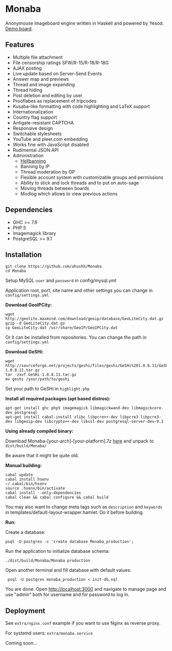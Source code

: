 Monaba
======

Anonymouse imageboard engine written in Haskell and powered by Yesod. [Demo board](http://haibane.ru).

Features
------
* Multiple file attachment
* File censorship ratings SFW/R-15/R-18/R-18G
* AJAX posting
* Live update based on Server-Send Events
* Answer map and previews
* Thread and image expanding
* Thread hiding
* Post deletion and editing by user
* Prooflabes as replacement of tripcodes
* Kusaba-like formatting with code highlighting and LaTeX support
* Internationalization
* Country flag support
* Antigate-resistant CAPTCHA
* Responsive design
* Switchable stylesheets
* YouTube and pleer.com embedding
* Works fine with JavaScript disabled
* Rudimental JSON API
* Administration
    - [Hellbanning](http://en.wikipedia.org/wiki/Hellbanning)
    - Banning by IP
    - Thread moderation by OP
    - Flexible account system with customizable groups and permissions
    - Ability to stick and lock threads and to put on auto-sage
    - Moving threads between boards
    - Modlog which allows to view previous actions

Dependencies
------
* GHC >= 7.6
* PHP 5
* Imagemagick library
* PostgreSQL >= 9.1

Installation
------

    git clone https://github.com/ahushh/Monaba
    cd Monaba

Setup MySQL `user` and `password` in config/mysql.yml

Application root, port, site name and other settings you can change in `config/settings.yml`

**Download GeoIPCity:**

    wget http://geolite.maxmind.com/download/geoip/database/GeoLiteCity.dat.gz
    gzip -d GeoLiteCity.dat.gz
    cp GeoLiteCity.dat /usr/share/GeoIP/GeoIPCity.dat

Or it can be installed from repositories. You can change the path in `config/settings.yml`

**Download GeSHi:**

    wget http://sourceforge.net/projects/geshi/files/geshi/GeSHi%201.0.8.11/GeSHi-1.0.8.11.tar.gz
    tar -zxvf GeSHi-1.0.8.11.tar.gz
    mv geshi /your/path/to/geshi

Set your path to GeSHi in `highlight.php`

**Install all required packages (apt based distros):**

    apt-get install ghc php5 imagemagick libmagickwand-dev libmagickcore-dev postgresql
    apt-get install cabal-install zlibc libpcre++-dev libpcre3 libpcre3-dev libgeoip-dev libcrypto++-dev libssl-dev postgresql-server-dev-9.1

**Using already compiled binary:**

Download Monaba-[your-arch]-[your-platform].7z [here](https://github.com/ahushh/Monaba/releases) and unpack to `dist/build/Monaba/`

Be aware that it might be quite old.

**Manual building:**

    cabal update
    cabal install hsenv
    ~/.cabal/bin/hsenv
    source .hsenv/bin/activate
    cabal install --only-dependencies
    cabal clean && cabal configure && cabal build

You may also want to change meta tags such as `description` and `keywords` in templates/default-layout-wrapper.hamlet. Do it before building.

**Run:**

Create a database:

    psql -U postgres -c 'create database Monaba_production';

Run the application to initialize database schema:

    ./dist/build/Monaba/Monaba production

Open another terminal and fill database with default values:

     psql -U postgres monaba_production < init-db.sql

You are done. Open [http://localhost:3000](http://localhost:3000) and navigate to manage page and use "admin" both for username and for password to log in.

Deployment
------

See `extra/nginx.conf` example if you want to use Nginx as reverse proxy.

For systemd users: `extra/monaba.service`

Coming soon…

